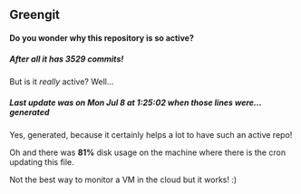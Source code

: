 ## Greengit

#### Do you wonder why this repository is so active?

##### After all it has 3529 commits!

But is it *really* active? Well...

##### Last update was on Mon Jul 8 at 1:25:02 when those lines were... generated

Yes, generated, because it certainly helps a lot to have such an active repo!

Oh and there was **81%** disk usage on the machine
where there is the cron updating this file.

Not the best way to monitor a VM in the cloud but it works! :)
